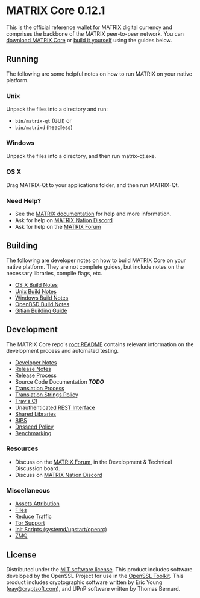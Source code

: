 MATRIX Core 0.12.1
=====================

This is the official reference wallet for MATRIX digital currency and comprises the backbone of the MATRIX peer-to-peer network. You can [download MATRIX Core](https://www.matrix.org/downloads/) or [build it yourself](#building) using the guides below.

Running
---------------------
The following are some helpful notes on how to run MATRIX on your native platform.

### Unix

Unpack the files into a directory and run:

- `bin/matrix-qt` (GUI) or
- `bin/matrixd` (headless)

### Windows

Unpack the files into a directory, and then run matrix-qt.exe.

### OS X

Drag MATRIX-Qt to your applications folder, and then run MATRIX-Qt.

### Need Help?

* See the [MATRIX documentation](https://dashpay.atlassian.net/wiki/display/DOC)
for help and more information.
* Ask for help on [MATRIX Nation Discord](http://matrixchat.org)
* Ask for help on the [MATRIX Forum](https://matrix.org/forum)

Building
---------------------
The following are developer notes on how to build MATRIX Core on your native platform. They are not complete guides, but include notes on the necessary libraries, compile flags, etc.

- [OS X Build Notes](build-osx.md)
- [Unix Build Notes](build-unix.md)
- [Windows Build Notes](build-windows.md)
- [OpenBSD Build Notes](build-openbsd.md)
- [Gitian Building Guide](gitian-building.md)

Development
---------------------
The MATRIX Core repo's [root README](/README.md) contains relevant information on the development process and automated testing.

- [Developer Notes](developer-notes.md)
- [Release Notes](release-notes.md)
- [Release Process](release-process.md)
- Source Code Documentation ***TODO***
- [Translation Process](translation_process.md)
- [Translation Strings Policy](translation_strings_policy.md)
- [Travis CI](travis-ci.md)
- [Unauthenticated REST Interface](REST-interface.md)
- [Shared Libraries](shared-libraries.md)
- [BIPS](bips.md)
- [Dnsseed Policy](dnsseed-policy.md)
- [Benchmarking](benchmarking.md)

### Resources
* Discuss on the [MATRIX Forum](https://matrix.org/forum), in the Development & Technical Discussion board.
* Discuss on [MATRIX Nation Discord](http://matrixchat.org)

### Miscellaneous
- [Assets Attribution](assets-attribution.md)
- [Files](files.md)
- [Reduce Traffic](reduce-traffic.md)
- [Tor Support](tor.md)
- [Init Scripts (systemd/upstart/openrc)](init.md)
- [ZMQ](zmq.md)

License
---------------------
Distributed under the [MIT software license](/COPYING).
This product includes software developed by the OpenSSL Project for use in the [OpenSSL Toolkit](https://www.openssl.org/). This product includes
cryptographic software written by Eric Young ([eay@cryptsoft.com](mailto:eay@cryptsoft.com)), and UPnP software written by Thomas Bernard.
